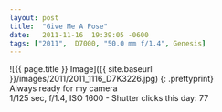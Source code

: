 ```yaml
---
layout: post
title:  "Give Me A Pose"
date:   2011-11-16  19:39:05 -0600
tags: ["2011",  D7000, "50.0 mm f/1.4", Genesis]
---
```

![{{ page.title }} Image]({{ site.baseurl }}/images/2011/2011_1116_D7K3226.jpg)
{: .prettyprint}  
Always ready for my camera  
1/125 sec, f/1.4, ISO 1600 - Shutter clicks this day: 77